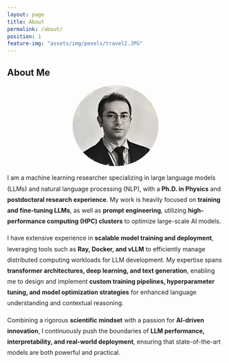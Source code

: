 ```yaml
---
layout: page
title: About
permalink: /about/
position: 1
feature-img: "assets/img/pexels/travel2.JPG"
---
```


## About Me  
<img src="https://raw.githubusercontent.com/AmirSabzalipour/Portfolio/main/assets/img/amir.jpg" 
     alt="Amir Sabzalipour" 
     style="width: 200px; border-radius: 50%; display: block; margin: 0 auto;">

<p style="line-height: 1.8;">
I am a machine learning researcher specializing in large language models (LLMs) and natural language processing (NLP), with a <strong>Ph.D. in Physics</strong> and <strong>postdoctoral research experience</strong>.  
My work is heavily focused on <strong>training and fine-tuning LLMs</strong>, as well as <strong>prompt engineering</strong>, utilizing <strong>high-performance computing (HPC) clusters</strong> to optimize large-scale AI models.  
</p>  

<p style="line-height: 1.8;">
I have extensive experience in <strong>scalable model training and deployment</strong>, leveraging tools such as <strong>Ray, Docker, and vLLM</strong> to efficiently manage distributed computing workloads for LLM development.  
My expertise spans <strong>transformer architectures, deep learning, and text generation</strong>, enabling me to design and implement <strong>custom training pipelines, hyperparameter tuning, and model optimization strategies</strong> for enhanced language understanding and contextual reasoning.  
</p>  

<p style="line-height: 1.8;">
Combining a rigorous <strong>scientific mindset</strong> with a passion for <strong>AI-driven innovation</strong>, I continuously push the boundaries of <strong>LLM performance, interpretability, and real-world deployment</strong>, ensuring that state-of-the-art models are both powerful and practical.  
</p>

